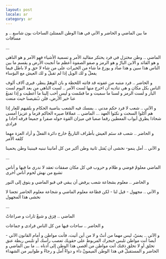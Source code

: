 ```yaml
---
layout: post
locale: ar
category: ar
---
```


ما بين الماضي و الحاضر و الآتي
في هذا الوطن الممتلئ الساحات
بون شاسع .. و مسافات

…

الماضي ..
وطن مختزل في فرد
يحتكر مقاليد الأمر
و تسمية الأشياء
فهو الآمر و هو الناهي
و هو القائد و الابن البارْ
و هو الرمز و صفو الصفوة
أعظم ما أنجبت الأرض
و يقسم ما بين الناس
هذا سين و هذا صاد
و يوزع ما شاء  من الخيرات
على من شاء
لا حق و لا باطل فيما يفعلْ
و لك الويل إذا لم تقبلْ
و لك العيش مع البؤساء

و الحاضر ..
فرد منتبه من غفوته 
قد فاتته اللحظة
و بان الوهمْ
ينظر، فيرى آلاف ألوف الناس
بكل مكان
و هي تناديه أن اخرج منها
لست الآمر .. لست الناهي من بعد اليوم
لست البار و لست الرمز
و لسنا ما سميت و ما قسّمت
و ليس أحب إلينا ما أعطيت
و إذا تمنعُ عنا خير الأرض، فلن تـُنقـِصنا حيث منعت

و الآتي ..
شعب لا فرد
حكم مدني .. يمسك فيه الشعب بناصية الحكام
و يلقيهم للعار
إذا هم أكلوا السحت
و نكثوا العهد
…
الماضي .. 
عملاقا صيره الحاكم قزما
و عزيزا أمسى شحاذا يطرق أبواب المعطين
رقما صعبا في ميزان القوة حوله صفرا
و جميعا فرقه آحادا و فرادى

و الحاضر ..
شعب قد سئم العيش بأطراف التاريخْ
خارج دائرة الفعلْ
و أراد العزة مهما كلفه الأمر

و الآتي .. أمل ينمو- نخشى أن يُقتل ثانية
وطن أكبر من كل أمانينا
نبنيه فيبنينا
وطن يحمينا 

…

الماضي معلومْ
فوضي و ظلام
و حروب في كل مكان
صفقات تعقد لا ندري ما فيها
و أناس تشبع من نهش لحوم أناس أخرى

و الحاضر ..
معلوم بشجاعة شعب يرفض أن يبقي في قبو الماضي
و يتوق إلى النور

و الآتي .. مجهول - قيل لنا -
لكن فظاعة معلوم الماضي
و شجاعة معلوم الحاضر
تجعنا لا نخشى هذا المجهول

...

الماضي .. فِرَق و شيعْ
ثارات و صراعاتْ

و الحاضر .. 
ساحات فيها من كل الناس 
فرادى و جماعات

و الآتي .. 
يمنيٌ،  ليس مهما من أنتْ
و لا من أين أتيت، فأنت مواطن
و أمام القانون الآتي - أيضا
أنت مواطن
تلبس خنجرك المربوط على حقويك
تعصب رأسك أو تلبس ربطة عنق
تحلق أو لا تحلق ذقنك
أنت مواطن
من أقصي هذا الوطن إلى أدناه
…
ما بين الماضي و الحاضر و المستقبلْ
في هذا الوطن الميمونْ
داء و دواءْ
أمل و رجاءْ
و طوابير من الشهداء